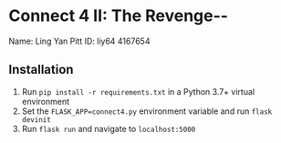 # Connect 4 II: The Revenge-- <Replace with your name>

Name: Ling Yan
Pitt ID: liy64 4167654

## Installation

1. Run `pip install -r requirements.txt` in a Python 3.7+ virtual environment
2. Set the `FLASK_APP=connect4.py` environment variable and run `flask devinit`
3. Run `flask run` and navigate to `localhost:5000`
